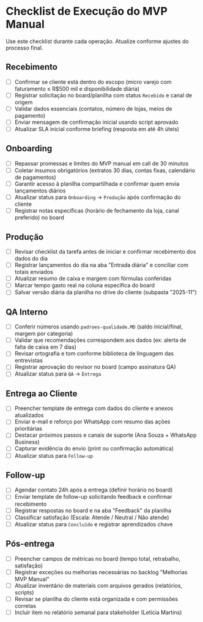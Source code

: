 # Checklist de Execução do MVP Manual

Use este checklist durante cada operação. Atualize conforme ajustes do processo final.

## Recebimento

- [ ] Confirmar se cliente está dentro do escopo (micro varejo com faturamento ≤ R$500 mil e disponibilidade diária)
- [ ] Registrar solicitação no board/planilha com status `Recebido` e canal de origem
- [ ] Validar dados essenciais (contatos, número de lojas, meios de pagamento)
- [ ] Enviar mensagem de confirmação inicial usando script aprovado
- [ ] Atualizar SLA inicial conforme briefing (resposta em até 4h úteis)

## Onboarding

- [ ] Repassar promessas e limites do MVP manual em call de 30 minutos
- [ ] Coletar insumos obrigatórios (extratos 30 dias, contas fixas, calendário de pagamentos)
- [ ] Garantir acesso à planilha compartilhada e confirmar quem envia lançamentos diários
- [ ] Atualizar status para `Onboarding` → `Produção` após confirmação do cliente
- [ ] Registrar notas específicas (horário de fechamento da loja, canal preferido) no board

## Produção

- [ ] Revisar checklist da tarefa antes de iniciar e confirmar recebimento dos dados do dia
- [ ] Registrar lançamentos do dia na aba "Entrada diária" e conciliar com totais enviados
- [ ] Atualizar resumo de caixa e margem com fórmulas conferidas
- [ ] Marcar tempo gasto real na coluna específica do board
- [ ] Salvar versão diária da planilha no drive do cliente (subpasta "2025-11")

## QA Interno

- [ ] Conferir números usando `padroes-qualidade.MD` (saldo inicial/final, margem por categoria)
- [ ] Validar que recomendações correspondem aos dados (ex: alerta de falta de caixa em 7 dias)
- [ ] Revisar ortografia e tom conforme biblioteca de linguagem das entrevistas
- [ ] Registrar aprovação do revisor no board (campo assinatura QA)
- [ ] Atualizar status para `QA` → `Entrega`

## Entrega ao Cliente

- [ ] Preencher template de entrega com dados do cliente e anexos atualizados
- [ ] Enviar e-mail e reforço por WhatsApp com resumo das ações prioritárias
- [ ] Destacar próximos passos e canais de suporte (Ana Souza + WhatsApp Business)
- [ ] Capturar evidência do envio (print ou confirmação automática)
- [ ] Atualizar status para `Follow-up`

## Follow-up

- [ ] Agendar contato 24h após a entrega (definir horário no board)
- [ ] Enviar template de follow-up solicitando feedback e confirmar recebimento
- [ ] Registrar respostas no board e na aba "Feedback" da planilha
- [ ] Classificar satisfação (Escala: Atende / Neutral / Não atende)
- [ ] Atualizar status para `Concluído` e registrar aprendizados chave

## Pós-entrega

- [ ] Preencher campos de métricas no board (tempo total, retrabalho, satisfação)
- [ ] Registrar exceções ou melhorias necessárias no backlog "Melhorias MVP Manual"
- [ ] Atualizar inventário de materiais com arquivos gerados (relatórios, scripts)
- [ ] Revisar se planilha do cliente está organizada e com permissões corretas
- [ ] Incluir item no relatório semanal para stakeholder (Letícia Martins)
